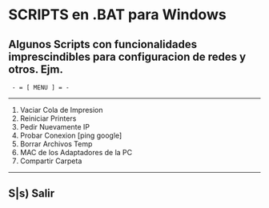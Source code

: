 # SCRIPTS en .BAT para Windows

Algunos Scripts con funcionalidades imprescindibles para configuracion de redes y otros.
Ejm.
------------------------------
     - = [ MENU ] = -
------------------------------
1) Vaciar Cola de Impresion
2) Reiniciar Printers
3) Pedir Nuevamente IP
4) Probar Conexion [ping google]
5) Borrar Archivos Temp
6) MAC de los Adaptadores de la PC
7) Compartir Carpeta
------------------------------
S|s) Salir
------------------------------

